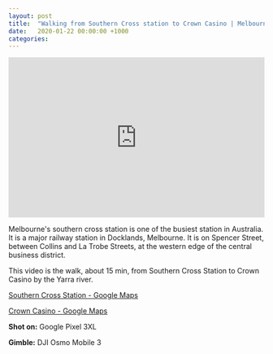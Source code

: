 ```yaml
---
layout: post
title:  "Walking from Southern Cross station to Crown Casino | Melbourne"
date:   2020-01-22 00:00:00 +1000
categories:
---
```

<iframe width="100%" height="315" src="https://www.youtube.com/embed/VPLcZgw3Jr8" frameborder="0" allow="accelerometer; autoplay; encrypted-media; gyroscope; picture-in-picture" allowfullscreen></iframe>

Melbourne's southern cross station is one of the busiest station in Australia. It is a major railway station in Docklands, Melbourne. It is on Spencer Street, between Collins and La Trobe Streets, at the western edge of the central business district.

This video is the walk, about 15 min, from Southern Cross Station to Crown Casino by the Yarra river.

[Southern Cross Station - Google Maps][sc-station]

[Crown Casino - Google Maps][cc]

**Shot on:** Google Pixel 3XL

**Gimble:** DJI Osmo Mobile 3

[sc-station]: https://goo.gl/maps/1CgoTK49KDNs2aTU7
[cc]: https://goo.gl/maps/c59sycEhiWfHfpVM7